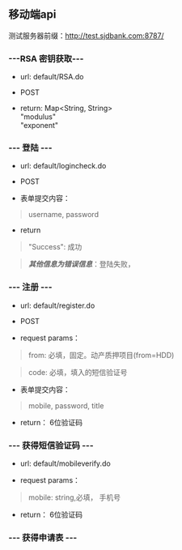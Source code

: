 ## 移动端api

测试服务器前缀：http://test.sjdbank.com:8787/

### ---RSA 密钥获取---
* url: default/RSA.do

* POST

* return: Map<String, String> <br>
"modulus"<br>
"exponent"<br>


### --- 登陆 ---

* url: default/logincheck.do

* POST

* 表单提交内容：<br>

> username,
> password

* return 

> "Success": 成功

> ***其他信息为错误信息***：登陆失败，




### --- 注册 ---
* url: default/register.do

* POST

* request params：

> from: 必填，固定。动产质押项目(from=HDD)

> code: 必填，填入的短信验证号

* 表单提交内容：<br>

> mobile,
> password,
> title

* return： 6位验证码


### --- 获得短信验证码 ---
* url: default/mobileverify.do

* request params：

> mobile: string,必填， 手机号

* return： 6位验证码

### --- 获得申请表 ---


